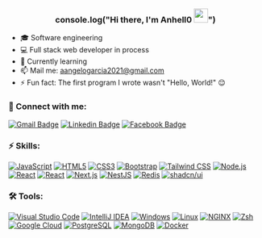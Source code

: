 
<h3 align="center">
  console.log("Hi there, I'm Anhell0 <img src="https://media.giphy.com/media/hvRJCLFzcasrR4ia7z/giphy.gif" width="28">")
</h3> 

- 🎓 Software engineering
- 💻 Full stack web developer in process
- 🧠 Currently learning 
- 📫 Mail me: [aangelogarcia2021@gmail.com](mailto:aangelogarcia2021@gmail.com)
- ⚡ Fun fact: The first program I wrote wasn't "Hello, World!" 😌
  
<!-- - 💬 Ask me about Python -->
### 🔗 Connect with me:
<!-- style=flat-square& -->
[![Gmail Badge](https://img.shields.io/badge/-Gmail-D14836?logo=Gmail&logoColor=white&link=mailto:shakib@duck.com)](mailto:aangelogarcia2021@gmail.com)
[![Linkedin Badge](https://img.shields.io/badge/-ANHELL0s-blue?logo=Linkedin&logoColor=white&link=https://www.linkedin.com/in/angelo-garc%C3%ADa-49ab01233/)]([https://www.linkedin.com/in/mo-shakib/](https://www.linkedin.com/in/angelo-garc%C3%ADa-49ab01233/))
[![Facebook Badge](https://img.shields.io/badge/-ANHELL0s-blue?logo=Facebook&logoColor=white&link=https://www.facebook.com/shak1b/)](https://www.facebook.com/ANHELL0s/)

### ⚡ Skills:
[![JavaScript](https://img.shields.io/badge/-JavaScript-blue?logo=javascript)](#)
[![HTML5](https://img.shields.io/badge/-HTML5-E34F26?logo=html5&logoColor=white)](#)
[![CSS3](https://img.shields.io/badge/-CSS3-1572B6?logo=css3)](#)
[![Bootstrap](https://img.shields.io/badge/-Bootstrap-563D7C?logo=bootstrap)](#)
[![Tailwind CSS](https://img.shields.io/badge/-Tailwind%20CSS-38B2AC?logo=tailwind-css&logoColor=white)](#)
[![Node.js](https://img.shields.io/badge/-Node.js-339933?logo=node.js&logoColor=white)](#)
[![React](https://img.shields.io/badge/-React-61DAFB?logo=react)](#)
[![React](https://img.shields.io/badge/-React-61DAFB?logo=react)](#)
[![Next.js](https://img.shields.io/badge/-Next.js-000000?logo=next.js)](#)
[![NestJS](https://img.shields.io/badge/-NestJS-E0234E?logo=nestjs&logoColor=white)](#)
[![Redis](https://img.shields.io/badge/-Redis-DC382D?logo=redis&logoColor=white)](#)
[![shadcn/ui](https://img.shields.io/badge/-shadcn/ui-000000?logo=tailwindcss&label=shadcn/ui)](#)

<!-- [![Django](https://img.shields.io/badge/django-%23092E20.svg?logo=django&logoColor=white)](#) -->
<!-- [![Java](https://img.shields.io/badge/-java-E34A86?logo=java)](#) -->
<!-- [![LaTeX](https://img.shields.io/badge/latex-%23008080.svg?logo=latex&logoColor=white)](#) -->
<!-- style=flat-square& -->

### 🛠 Tools:
<p>
  <a href="#"><img alt="Visual Studio Code" src="https://img.shields.io/badge/Visual%20Studio%20Code-0078d7.svg?logo=visual-studio-code&logoColor=white"></a>
  <a href="#"><img alt="IntelliJ IDEA" src="https://img.shields.io/badge/IntelliJIDEA-5d9425.svg?logo=intellij-idea&logoColor=white"></a>
  <a href="#"><img alt="Windows" src="https://img.shields.io/badge/Windows-0078D6?logo=windows&logoColor=white"></a>
  <a href="#"><img alt="Linux" src="https://img.shields.io/badge/Linux-FCC624?logo=linux&logoColor=black"></a>
  <a href="#"><img alt="NGINX" src="https://img.shields.io/badge/NGINX-009639?logo=nginx&logoColor=white"></a>
  <a href="#"><img alt="Zsh" src="https://img.shields.io/badge/Zsh-FFD700?logo=gnu-bash&logoColor=black"></a>
  <a href="#"><img alt="Google Cloud" src="https://img.shields.io/badge/Google%20Cloud-4285F4?logo=google-cloud&logoColor=white"></a>
  <a href="#"><img alt="PostgreSQL" src="https://img.shields.io/badge/PostgreSQL-4169E1?logo=postgresql&logoColor=white"></a>
  <a href="#"><img alt="MongoDB" src="https://img.shields.io/badge/MongoDB-47A248?logo=mongodb&logoColor=white"></a>
  <a href="#"><img alt="Docker" src="https://img.shields.io/badge/Docker-2496ED?logo=docker&logoColor=white"></a>
</p>
